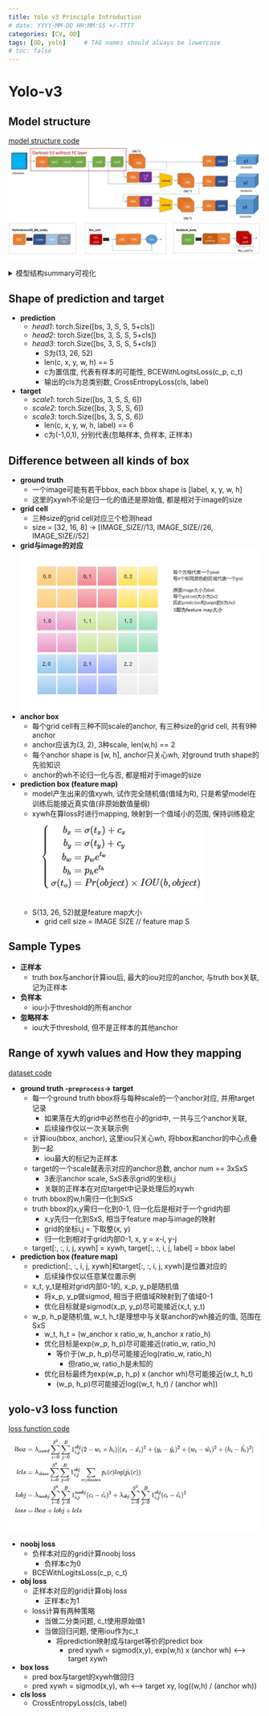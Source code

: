 ```yaml
---
title: Yolo v3 Principle Introduction
# date: YYYY-MM-DD HH:MM:SS +/-TTTT
categories: [CV, OD]
tags: [OD, yolo]     # TAG names should always be lowercase
# toc: false
---
```


# Yolo-v3

## Model structure
[model structure code](/_posts/CV/ObjectDetection/yolo/yolo-v3/code-scratch/2024-10-06-YoloModelCode.md)
![model structure](/assets/img/yolo-v3-files/yolov3_model_structure.jpeg)
<details>
<summary>模型结构summary可视化</summary>
<pre><code>
----------------------------------------------------------------
        Layer (type)               Output Shape         Param #
================================================================
            Conv2d-1         [-1, 32, 416, 416]             864
       BatchNorm2d-2         [-1, 32, 416, 416]              64
         LeakyReLU-3         [-1, 32, 416, 416]               0
          CNNBlock-4         [-1, 32, 416, 416]               0
            Conv2d-5         [-1, 64, 208, 208]          18,432
       BatchNorm2d-6         [-1, 64, 208, 208]             128
         LeakyReLU-7         [-1, 64, 208, 208]               0
          CNNBlock-8         [-1, 64, 208, 208]               0
            Conv2d-9         [-1, 32, 208, 208]           2,048
      BatchNorm2d-10         [-1, 32, 208, 208]              64
        LeakyReLU-11         [-1, 32, 208, 208]               0
         CNNBlock-12         [-1, 32, 208, 208]               0
           Conv2d-13         [-1, 64, 208, 208]          18,432
      BatchNorm2d-14         [-1, 64, 208, 208]             128
        LeakyReLU-15         [-1, 64, 208, 208]               0
         CNNBlock-16         [-1, 64, 208, 208]               0
          ResUnit-17         [-1, 64, 208, 208]               0
         ResBlock-18         [-1, 64, 208, 208]               0
           Conv2d-19        [-1, 128, 104, 104]          73,728
      BatchNorm2d-20        [-1, 128, 104, 104]             256
        LeakyReLU-21        [-1, 128, 104, 104]               0
         CNNBlock-22        [-1, 128, 104, 104]               0
           Conv2d-23         [-1, 64, 104, 104]           8,192
      BatchNorm2d-24         [-1, 64, 104, 104]             128
        LeakyReLU-25         [-1, 64, 104, 104]               0
         CNNBlock-26         [-1, 64, 104, 104]               0
           Conv2d-27        [-1, 128, 104, 104]          73,728
      BatchNorm2d-28        [-1, 128, 104, 104]             256
        LeakyReLU-29        [-1, 128, 104, 104]               0
         CNNBlock-30        [-1, 128, 104, 104]               0
          ResUnit-31        [-1, 128, 104, 104]               0
           Conv2d-32         [-1, 64, 104, 104]           8,192
      BatchNorm2d-33         [-1, 64, 104, 104]             128
        LeakyReLU-34         [-1, 64, 104, 104]               0
         CNNBlock-35         [-1, 64, 104, 104]               0
           Conv2d-36        [-1, 128, 104, 104]          73,728
      BatchNorm2d-37        [-1, 128, 104, 104]             256
        LeakyReLU-38        [-1, 128, 104, 104]               0
         CNNBlock-39        [-1, 128, 104, 104]               0
          ResUnit-40        [-1, 128, 104, 104]               0
         ResBlock-41        [-1, 128, 104, 104]               0
           Conv2d-42          [-1, 256, 52, 52]         294,912
      BatchNorm2d-43          [-1, 256, 52, 52]             512
        LeakyReLU-44          [-1, 256, 52, 52]               0
         CNNBlock-45          [-1, 256, 52, 52]               0
           Conv2d-46          [-1, 128, 52, 52]          32,768
      BatchNorm2d-47          [-1, 128, 52, 52]             256
        LeakyReLU-48          [-1, 128, 52, 52]               0
         CNNBlock-49          [-1, 128, 52, 52]               0
           Conv2d-50          [-1, 256, 52, 52]         294,912
      BatchNorm2d-51          [-1, 256, 52, 52]             512
        LeakyReLU-52          [-1, 256, 52, 52]               0
         CNNBlock-53          [-1, 256, 52, 52]               0
          ResUnit-54          [-1, 256, 52, 52]               0
           Conv2d-55          [-1, 128, 52, 52]          32,768
      BatchNorm2d-56          [-1, 128, 52, 52]             256
        LeakyReLU-57          [-1, 128, 52, 52]               0
         CNNBlock-58          [-1, 128, 52, 52]               0
           Conv2d-59          [-1, 256, 52, 52]         294,912
      BatchNorm2d-60          [-1, 256, 52, 52]             512
        LeakyReLU-61          [-1, 256, 52, 52]               0
         CNNBlock-62          [-1, 256, 52, 52]               0
          ResUnit-63          [-1, 256, 52, 52]               0
           Conv2d-64          [-1, 128, 52, 52]          32,768
      BatchNorm2d-65          [-1, 128, 52, 52]             256
        LeakyReLU-66          [-1, 128, 52, 52]               0
         CNNBlock-67          [-1, 128, 52, 52]               0
           Conv2d-68          [-1, 256, 52, 52]         294,912
      BatchNorm2d-69          [-1, 256, 52, 52]             512
        LeakyReLU-70          [-1, 256, 52, 52]               0
         CNNBlock-71          [-1, 256, 52, 52]               0
          ResUnit-72          [-1, 256, 52, 52]               0
           Conv2d-73          [-1, 128, 52, 52]          32,768
      BatchNorm2d-74          [-1, 128, 52, 52]             256
        LeakyReLU-75          [-1, 128, 52, 52]               0
         CNNBlock-76          [-1, 128, 52, 52]               0
           Conv2d-77          [-1, 256, 52, 52]         294,912
      BatchNorm2d-78          [-1, 256, 52, 52]             512
        LeakyReLU-79          [-1, 256, 52, 52]               0
         CNNBlock-80          [-1, 256, 52, 52]               0
          ResUnit-81          [-1, 256, 52, 52]               0
           Conv2d-82          [-1, 128, 52, 52]          32,768
      BatchNorm2d-83          [-1, 128, 52, 52]             256
        LeakyReLU-84          [-1, 128, 52, 52]               0
         CNNBlock-85          [-1, 128, 52, 52]               0
           Conv2d-86          [-1, 256, 52, 52]         294,912
      BatchNorm2d-87          [-1, 256, 52, 52]             512
        LeakyReLU-88          [-1, 256, 52, 52]               0
         CNNBlock-89          [-1, 256, 52, 52]               0
          ResUnit-90          [-1, 256, 52, 52]               0
           Conv2d-91          [-1, 128, 52, 52]          32,768
      BatchNorm2d-92          [-1, 128, 52, 52]             256
        LeakyReLU-93          [-1, 128, 52, 52]               0
         CNNBlock-94          [-1, 128, 52, 52]               0
           Conv2d-95          [-1, 256, 52, 52]         294,912
      BatchNorm2d-96          [-1, 256, 52, 52]             512
        LeakyReLU-97          [-1, 256, 52, 52]               0
         CNNBlock-98          [-1, 256, 52, 52]               0
          ResUnit-99          [-1, 256, 52, 52]               0
          Conv2d-100          [-1, 128, 52, 52]          32,768
     BatchNorm2d-101          [-1, 128, 52, 52]             256
       LeakyReLU-102          [-1, 128, 52, 52]               0
        CNNBlock-103          [-1, 128, 52, 52]               0
          Conv2d-104          [-1, 256, 52, 52]         294,912
     BatchNorm2d-105          [-1, 256, 52, 52]             512
       LeakyReLU-106          [-1, 256, 52, 52]               0
        CNNBlock-107          [-1, 256, 52, 52]               0
         ResUnit-108          [-1, 256, 52, 52]               0
          Conv2d-109          [-1, 128, 52, 52]          32,768
     BatchNorm2d-110          [-1, 128, 52, 52]             256
       LeakyReLU-111          [-1, 128, 52, 52]               0
        CNNBlock-112          [-1, 128, 52, 52]               0
          Conv2d-113          [-1, 256, 52, 52]         294,912
     BatchNorm2d-114          [-1, 256, 52, 52]             512
       LeakyReLU-115          [-1, 256, 52, 52]               0
        CNNBlock-116          [-1, 256, 52, 52]               0
         ResUnit-117          [-1, 256, 52, 52]               0
        ResBlock-118          [-1, 256, 52, 52]               0
          Conv2d-119          [-1, 512, 26, 26]       1,179,648
     BatchNorm2d-120          [-1, 512, 26, 26]           1,024
       LeakyReLU-121          [-1, 512, 26, 26]               0
        CNNBlock-122          [-1, 512, 26, 26]               0
          Conv2d-123          [-1, 256, 26, 26]         131,072
     BatchNorm2d-124          [-1, 256, 26, 26]             512
       LeakyReLU-125          [-1, 256, 26, 26]               0
        CNNBlock-126          [-1, 256, 26, 26]               0
          Conv2d-127          [-1, 512, 26, 26]       1,179,648
     BatchNorm2d-128          [-1, 512, 26, 26]           1,024
       LeakyReLU-129          [-1, 512, 26, 26]               0
        CNNBlock-130          [-1, 512, 26, 26]               0
         ResUnit-131          [-1, 512, 26, 26]               0
          Conv2d-132          [-1, 256, 26, 26]         131,072
     BatchNorm2d-133          [-1, 256, 26, 26]             512
       LeakyReLU-134          [-1, 256, 26, 26]               0
        CNNBlock-135          [-1, 256, 26, 26]               0
          Conv2d-136          [-1, 512, 26, 26]       1,179,648
     BatchNorm2d-137          [-1, 512, 26, 26]           1,024
       LeakyReLU-138          [-1, 512, 26, 26]               0
        CNNBlock-139          [-1, 512, 26, 26]               0
         ResUnit-140          [-1, 512, 26, 26]               0
          Conv2d-141          [-1, 256, 26, 26]         131,072
     BatchNorm2d-142          [-1, 256, 26, 26]             512
       LeakyReLU-143          [-1, 256, 26, 26]               0
        CNNBlock-144          [-1, 256, 26, 26]               0
          Conv2d-145          [-1, 512, 26, 26]       1,179,648
     BatchNorm2d-146          [-1, 512, 26, 26]           1,024
       LeakyReLU-147          [-1, 512, 26, 26]               0
        CNNBlock-148          [-1, 512, 26, 26]               0
         ResUnit-149          [-1, 512, 26, 26]               0
          Conv2d-150          [-1, 256, 26, 26]         131,072
     BatchNorm2d-151          [-1, 256, 26, 26]             512
       LeakyReLU-152          [-1, 256, 26, 26]               0
        CNNBlock-153          [-1, 256, 26, 26]               0
          Conv2d-154          [-1, 512, 26, 26]       1,179,648
     BatchNorm2d-155          [-1, 512, 26, 26]           1,024
       LeakyReLU-156          [-1, 512, 26, 26]               0
        CNNBlock-157          [-1, 512, 26, 26]               0
         ResUnit-158          [-1, 512, 26, 26]               0
          Conv2d-159          [-1, 256, 26, 26]         131,072
     BatchNorm2d-160          [-1, 256, 26, 26]             512
       LeakyReLU-161          [-1, 256, 26, 26]               0
        CNNBlock-162          [-1, 256, 26, 26]               0
          Conv2d-163          [-1, 512, 26, 26]       1,179,648
     BatchNorm2d-164          [-1, 512, 26, 26]           1,024
       LeakyReLU-165          [-1, 512, 26, 26]               0
        CNNBlock-166          [-1, 512, 26, 26]               0
         ResUnit-167          [-1, 512, 26, 26]               0
          Conv2d-168          [-1, 256, 26, 26]         131,072
     BatchNorm2d-169          [-1, 256, 26, 26]             512
       LeakyReLU-170          [-1, 256, 26, 26]               0
        CNNBlock-171          [-1, 256, 26, 26]               0
          Conv2d-172          [-1, 512, 26, 26]       1,179,648
     BatchNorm2d-173          [-1, 512, 26, 26]           1,024
       LeakyReLU-174          [-1, 512, 26, 26]               0
        CNNBlock-175          [-1, 512, 26, 26]               0
         ResUnit-176          [-1, 512, 26, 26]               0
          Conv2d-177          [-1, 256, 26, 26]         131,072
     BatchNorm2d-178          [-1, 256, 26, 26]             512
       LeakyReLU-179          [-1, 256, 26, 26]               0
        CNNBlock-180          [-1, 256, 26, 26]               0
          Conv2d-181          [-1, 512, 26, 26]       1,179,648
     BatchNorm2d-182          [-1, 512, 26, 26]           1,024
       LeakyReLU-183          [-1, 512, 26, 26]               0
        CNNBlock-184          [-1, 512, 26, 26]               0
         ResUnit-185          [-1, 512, 26, 26]               0
          Conv2d-186          [-1, 256, 26, 26]         131,072
     BatchNorm2d-187          [-1, 256, 26, 26]             512
       LeakyReLU-188          [-1, 256, 26, 26]               0
        CNNBlock-189          [-1, 256, 26, 26]               0
          Conv2d-190          [-1, 512, 26, 26]       1,179,648
     BatchNorm2d-191          [-1, 512, 26, 26]           1,024
       LeakyReLU-192          [-1, 512, 26, 26]               0
        CNNBlock-193          [-1, 512, 26, 26]               0
         ResUnit-194          [-1, 512, 26, 26]               0
        ResBlock-195          [-1, 512, 26, 26]               0
          Conv2d-196         [-1, 1024, 13, 13]       4,718,592
     BatchNorm2d-197         [-1, 1024, 13, 13]           2,048
       LeakyReLU-198         [-1, 1024, 13, 13]               0
        CNNBlock-199         [-1, 1024, 13, 13]               0
          Conv2d-200          [-1, 512, 13, 13]         524,288
     BatchNorm2d-201          [-1, 512, 13, 13]           1,024
       LeakyReLU-202          [-1, 512, 13, 13]               0
        CNNBlock-203          [-1, 512, 13, 13]               0
          Conv2d-204         [-1, 1024, 13, 13]       4,718,592
     BatchNorm2d-205         [-1, 1024, 13, 13]           2,048
       LeakyReLU-206         [-1, 1024, 13, 13]               0
        CNNBlock-207         [-1, 1024, 13, 13]               0
         ResUnit-208         [-1, 1024, 13, 13]               0
          Conv2d-209          [-1, 512, 13, 13]         524,288
     BatchNorm2d-210          [-1, 512, 13, 13]           1,024
       LeakyReLU-211          [-1, 512, 13, 13]               0
        CNNBlock-212          [-1, 512, 13, 13]               0
          Conv2d-213         [-1, 1024, 13, 13]       4,718,592
     BatchNorm2d-214         [-1, 1024, 13, 13]           2,048
       LeakyReLU-215         [-1, 1024, 13, 13]               0
        CNNBlock-216         [-1, 1024, 13, 13]               0
         ResUnit-217         [-1, 1024, 13, 13]               0
          Conv2d-218          [-1, 512, 13, 13]         524,288
     BatchNorm2d-219          [-1, 512, 13, 13]           1,024
       LeakyReLU-220          [-1, 512, 13, 13]               0
        CNNBlock-221          [-1, 512, 13, 13]               0
          Conv2d-222         [-1, 1024, 13, 13]       4,718,592
     BatchNorm2d-223         [-1, 1024, 13, 13]           2,048
       LeakyReLU-224         [-1, 1024, 13, 13]               0
        CNNBlock-225         [-1, 1024, 13, 13]               0
         ResUnit-226         [-1, 1024, 13, 13]               0
          Conv2d-227          [-1, 512, 13, 13]         524,288
     BatchNorm2d-228          [-1, 512, 13, 13]           1,024
       LeakyReLU-229          [-1, 512, 13, 13]               0
        CNNBlock-230          [-1, 512, 13, 13]               0
          Conv2d-231         [-1, 1024, 13, 13]       4,718,592
     BatchNorm2d-232         [-1, 1024, 13, 13]           2,048
       LeakyReLU-233         [-1, 1024, 13, 13]               0
        CNNBlock-234         [-1, 1024, 13, 13]               0
         ResUnit-235         [-1, 1024, 13, 13]               0
        ResBlock-236         [-1, 1024, 13, 13]               0
          Conv2d-237          [-1, 512, 13, 13]         524,288
     BatchNorm2d-238          [-1, 512, 13, 13]           1,024
       LeakyReLU-239          [-1, 512, 13, 13]               0
        CNNBlock-240          [-1, 512, 13, 13]               0
         ConvSet-241          [-1, 512, 13, 13]               0
          Conv2d-242         [-1, 1024, 13, 13]       4,718,592
     BatchNorm2d-243         [-1, 1024, 13, 13]           2,048
       LeakyReLU-244         [-1, 1024, 13, 13]               0
        CNNBlock-245         [-1, 1024, 13, 13]               0
          Conv2d-246           [-1, 75, 13, 13]          76,875
 ScalePrediction-247        [-1, 3, 13, 13, 25]               0
          Conv2d-248          [-1, 256, 13, 13]         131,072
     BatchNorm2d-249          [-1, 256, 13, 13]             512
       LeakyReLU-250          [-1, 256, 13, 13]               0
        CNNBlock-251          [-1, 256, 13, 13]               0
        Upsample-252          [-1, 256, 26, 26]               0
          Conv2d-253          [-1, 256, 26, 26]         196,608
     BatchNorm2d-254          [-1, 256, 26, 26]             512
       LeakyReLU-255          [-1, 256, 26, 26]               0
        CNNBlock-256          [-1, 256, 26, 26]               0
         ConvSet-257          [-1, 256, 26, 26]               0
NeckAndConcatNet-258          [-1, 256, 26, 26]               0
          Conv2d-259          [-1, 512, 26, 26]       1,179,648
     BatchNorm2d-260          [-1, 512, 26, 26]           1,024
       LeakyReLU-261          [-1, 512, 26, 26]               0
        CNNBlock-262          [-1, 512, 26, 26]               0
          Conv2d-263           [-1, 75, 26, 26]          38,475
 ScalePrediction-264        [-1, 3, 26, 26, 25]               0
          Conv2d-265          [-1, 128, 26, 26]          32,768
     BatchNorm2d-266          [-1, 128, 26, 26]             256
       LeakyReLU-267          [-1, 128, 26, 26]               0
        CNNBlock-268          [-1, 128, 26, 26]               0
        Upsample-269          [-1, 128, 52, 52]               0
          Conv2d-270          [-1, 128, 52, 52]          49,152
     BatchNorm2d-271          [-1, 128, 52, 52]             256
       LeakyReLU-272          [-1, 128, 52, 52]               0
        CNNBlock-273          [-1, 128, 52, 52]               0
         ConvSet-274          [-1, 128, 52, 52]               0
NeckAndConcatNet-275          [-1, 128, 52, 52]               0
          Conv2d-276          [-1, 256, 52, 52]         294,912
     BatchNorm2d-277          [-1, 256, 52, 52]             512
       LeakyReLU-278          [-1, 256, 52, 52]               0
        CNNBlock-279          [-1, 256, 52, 52]               0
          Conv2d-280           [-1, 75, 52, 52]          19,275
 ScalePrediction-281        [-1, 3, 52, 52, 25]               0
================================================================
Total params: 47,852,737
Trainable params: 47,852,737
Non-trainable params: 0
----------------------------------------------------------------
Input size (MB): 1.98
Forward/backward pass size (MB): 1226.01
Params size (MB): 182.54
Estimated Total Size (MB): 1410.53
----------------------------------------------------------------
</code></pre>
</details>


## Shape of prediction and target
- **prediction**
  - *head1*: torch.Size([bs, 3, S, S, 5+cls])
  - *head2*: torch.Size([bs, 3, S, S, 5+cls])
  - *head3*: torch.Size([bs, 3, S, S, 5+cls])
    - S为(13, 26, 52)
    - len(c, x, y, w, h) == 5
    - c为置信度, 代表有样本的可能性, BCEWithLogitsLoss(c_p, c_t)
    - 输出的cls为总类别数, CrossEntropyLoss(cls, label)
- **target**
  - *scale1*: torch.Size([bs, 3, S, S, 6])
  - *scale2*: torch.Size([bs, 3, S, S, 6])
  - *scale3*: torch.Size([bs, 3, S, S, 6])
    - len(c, x, y, w, h, label) == 6
    - c为(-1,0,1), 分别代表(忽略样本, 负样本, 正样本)


## Difference between all kinds of box
- **ground truth**
  - 一个image可能有若干bbox, each bbox shape is [label, x, y, w, h]
  - 这里的xywh不论是归一化的值还是原始值, 都是相对于image的size
- **grid cell**
  - 三种size的grid cell对应三个检测head
  - size = [32, 16, 8] -> [IMAGE_SIZE//13, IMAGE_SIZE//26, IMAGE_SIZE//52]
- **grid与image的对应**
    ![对应示例](/assets/img/yolo-v3-files/grid_vs_image.png)
- **anchor box**
  - 每个grid cell有三种不同scale的anchor, 有三种size的grid cell, 共有9种anchor
  - anchor应该为(3, 2), 3种scale, len(w,h) == 2
  - 每个anchor shape is [w, h], anchor只关心wh, 对ground truth shape的先验知识
  - anchor的wh不论归一化与否, 都是相对于image的size
- **prediction box (feature map)**
  - model产生出来的值xywh, 试作完全随机值(值域为R), 只是希望model在训练后能接近真实值(非原始数值量纲)
  - xywh在算loss时进行mapping, 映射到一个值域小的范围, 保持训练稳定
    ![mapping](/assets/img/yolo-v3-files/bias_mapping.png)
  - S(13, 26, 52)就是feature map大小
    - grid cell  size = IMAGE SIZE // feature map S


## Sample Types
- **正样本**
  - truth box与anchor计算iou后, 最大的iou对应的anchor, 与truth box关联, 记为正样本
- **负样本**
  - iou小于threshold的所有anchor
- **忽略样本**
  - iou大于threshold, 但不是正样本的其他anchor


## Range of xywh values and How they mapping
[dataset code](/_posts/CV/ObjectDetection/yolo/yolo-v3/code-scratch/2024-10-06-YoloDatasetCode.md)
- **ground truth -`preprocess`-> target**
  - 每一个ground truth bbox将与每种scale的一个anchor对应, 并用target记录
    - 如果落在大的grid中必然也在小的grid中, 一共与三个anchor关联,
    - 后续操作仅以一次关联示例
  - 计算iou(bbox, anchor), 这里iou只关心wh, 将bbox和anchor的中心点叠到一起
    - iou最大的标记为正样本
  - target的一个scale就表示对应的anchor总数, anchor num == 3xSxS
    - 3表示anchor scale, SxS表示grid的坐标i,j
    - 关联的正样本在对应target中记录处理后的xywh
  - truth bbox的w,h需归一化到SxS
  - truth bbox的x,y需归一化到0-1, 归一化后是相对于一个grid内部
    - x,y先归一化到SxS, 相当于feature map与image的映射
    - grid的坐标i,j = 下取整(x, y)
    - 归一化到相对于grid内部0-1, x, y = x-i, y-j
  - target[:, :, i, j, xywh] = xywh, target[:, :, i, j, label] = bbox label
- **prediction box (feature map)**
  - prediction[:, :, i, j, xywh]和target[:, :, i, j, xywh]是位置对应的
    - 后续操作仅以任意某位置示例
  - x_t, y_t是相对grid内部0-1的, x_p, y_p是随机值
    - 将x_p, y_p做sigmod, 相当于把值域R映射到了值域0-1
    - 优化目标就是sigmod(x_p, y_p)尽可能接近(x_t, y_t)
  - w_p, h_p是随机值, w_t, h_t是理想中与关联anchor的wh接近的值, 范围在SxS
    - w_t, h_t = (w_anchor x ratio_w, h_anchor x ratio_h)
    - 优化目标是exp(w_p, h_p)尽可能接近(ratio_w, ratio_h)
      - 等价于(w_p, h_p)尽可能接近log(ratio_w, ratio_h)
        - 但ratio_w, ratio_h是未知的
    - 优化目标最终为exp(w_p, h_p) x (anchor wh)尽可能接近(w_t, h_t)
      - (w_p, h_p)尽可能接近log((w_t, h_t) / (anchor wh))


## yolo-v3 loss function
[loss function code](/_posts/CV/ObjectDetection/yolo/yolo-v3/code-scratch/2024-10-06-YoloLossCode.md)
![loss formula](/assets/img/yolo-v3-files/loss_formula.png)
- **noobj loss**
  - 负样本对应的grid计算noobj loss
    - 负样本c为0
  - BCEWithLogitsLoss(c_p, c_t)
- **obj loss**
  - 正样本对应的grid计算obj loss
    - 正样本c为1
  - loss计算有两种策略
    - 当做二分类问题, c_t使用原始值1
    - 当做回归问题, 使用iou作为c_t
      - 将prediction映射成与target等价的predict box
        - pred xywh = sigmod(x,y), exp(w,h) x (anchor wh) <--> target xywh
- **box loss**
  - pred box与target的xywh做回归
  - pred xywh = sigmod(x,y), wh <--> target xy, log((w,h) / (anchor wh))
- **cls loss**
  - CrossEntropyLoss(cls, label)